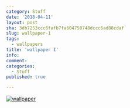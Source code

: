 ```yaml
---
category: Stuff
date: '2018-04-11'
layout: post
sha: 3db7253ccc6fafb7fa604750748dccc6ad88cdaf
slug: wallpaper-1
tags:
  - wallpapers
title: 'wallpaper I'
info: 
comment: 
categories:
  - Stuff
published: true

---
```


[![wallpaper](https://raw.githubusercontent.com/marioseixas/marioseixas.github.io/master/wallpaper.png "wallpaper")](https://raw.githubusercontent.com/marioseixas/marioseixas.github.io/master/wallpaper.png "wallpaper")